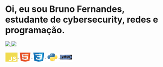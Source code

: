 # Oi, eu sou Bruno Fernandes, estudante de cybersecurity, redes e programação.

<div align="left">
  <a href="https://github.com/brunofrs">
  <img height="180em" src="https://github-readme-stats.vercel.app/api?username=brunofrs&show_icons=true&theme=dracula&include_all_commits=true&count_private=true"/>
  <img height="180em" src="https://github-readme-stats.vercel.app/api/top-langs/?username=brunofrs&layout=compact&langs_count=7&theme=dark"/>
</div>
  
  </div>
<div style="display: inline_block"><br>
  <img align="center" alt="Bruno-Js" height="30" width="40" src="https://raw.githubusercontent.com/devicons/devicon/master/icons/javascript/javascript-plain.svg">
  <img align="center" alt="Bruno-HTML" height="30" width="40" src="https://raw.githubusercontent.com/devicons/devicon/master/icons/html5/html5-original.svg">
  <img align="center" alt="Bruno-CSS" height="30" width="40" src="https://raw.githubusercontent.com/devicons/devicon/master/icons/css3/css3-original.svg">
  <img align="center" alt="Bruno-Python" height="30" width="40" src="https://raw.githubusercontent.com/devicons/devicon/master/icons/python/python-original.svg">
  <img align="center" alt="Bruno-PHP" height="30" width="40" src="https://raw.githubusercontent.com/devicons/devicon/master/icons/php/php-original.svg">
</div>
